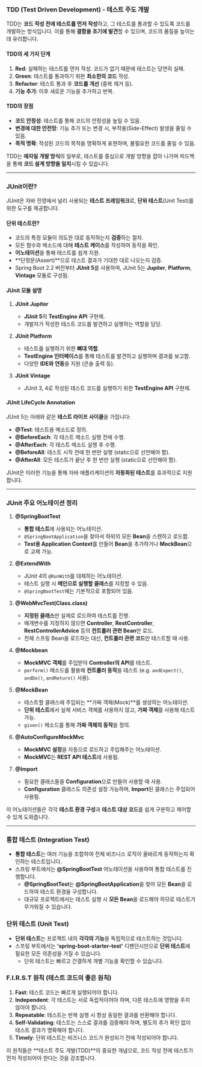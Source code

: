 ### TDD (Test Driven Development) - 테스트 주도 개발

TDD는 **코드 작성 전에 테스트를 먼저 작성**하고, 그 테스트를 통과할 수 있도록 코드를 개발하는 방식입니다. 이를 통해 **결함을 조기에 발견**할 수 있으며, 코드의 품질을 높이는 데 유리합니다.

#### **TDD의 세 가지 단계**
1. **Red**: 실패하는 테스트를 먼저 작성. 코드가 없기 때문에 테스트는 당연히 실패.
2. **Green**: 테스트를 통과하기 위한 **최소한의 코드** 작성.
3. **Refactor**: 테스트 통과 후 **코드를 개선** (중복 제거 등).
4. **기능 추가**: 이후 새로운 기능을 추가하고 반복.

#### **TDD의 장점**
- **코드 안정성**: 테스트를 통해 코드의 안정성을 높일 수 있음.
- **변경에 대한 안전망**: 기능 추가 또는 변경 시, 부작용(Side-Effect) 발생을 줄일 수 있음.
- **목적 명확**: 작성된 코드의 목적을 명확하게 표현하며, 불필요한 코드를 줄일 수 있음.

TDD는 **애자일 개발 방식**의 일부로, 테스트를 중심으로 개발 방향을 잡아 나가며 피드백을 통해 **코드 설계 방향을 일치**시킬 수 있습니다.

---

### JUnit이란?

JUnit은 자바 진영에서 널리 사용되는 **테스트 프레임워크**로, **단위 테스트**(Unit Test)를 위한 도구를 제공합니다.

#### **단위 테스트란?**
- 코드의 특정 모듈이 의도한 대로 동작하는지 **검증**하는 절차.
- 모든 함수와 메소드에 대해 **테스트 케이스**를 작성하여 동작을 확인.
- **어노테이션**을 통해 테스트를 쉽게 지원.
- **단정문(Assert)**으로 테스트 결과가 기대한 대로 나오는지 검증.
- Spring Boot 2.2 버전부터 **JUnit 5**를 사용하며, JUnit 5는 **Jupiter**, **Platform**, **Vintage** 모듈로 구성됨.

#### **JUnit 모듈 설명**

1. **JUnit Jupiter**
    - **JUnit 5**의 **TestEngine API** 구현체.
    - 개발자가 작성한 테스트 코드를 발견하고 실행하는 역할을 담당.

2. **JUnit Platform**
    - 테스트를 실행하기 위한 **뼈대 역할**.
    - **TestEngine 인터페이스**를 통해 테스트를 발견하고 실행하며 결과를 보고함.
    - 다양한 **IDE와 연동**을 지원 (콘솔 출력 등).

3. **JUnit Vintage**
    - JUnit 3, 4로 작성된 테스트 코드를 실행하기 위한 **TestEngine API** 구현체.

#### **JUnit LifeCycle Annotation**

JUnit 5는 아래와 같은 **테스트 라이프 사이클**을 가집니다:

- **@Test**: 테스트용 메소드로 정의.
- **@BeforeEach**: 각 테스트 메소드 실행 전에 수행.
- **@AfterEach**: 각 테스트 메소드 실행 후 수행.
- **@BeforeAll**: 테스트 시작 전에 한 번만 실행 (static으로 선언해야 함).
- **@AfterAll**: 모든 테스트가 끝난 후 한 번만 실행 (static으로 선언해야 함).

JUnit은 이러한 기능을 통해 자바 애플리케이션의 **자동화된 테스트**를 효과적으로 지원합니다.

---

### JUnit 주요 어노테이션 정리

1. **@SpringBootTest**
    - **통합 테스트**에 사용되는 어노테이션.
    - `@SpringBootApplication`을 찾아서 하위의 모든 **Bean**을 스캔하고 로드함.
    - **Test용 Application Context**를 만들어 **Bean**을 추가하거나 **MockBean**으로 교체 가능.

2. **@ExtendWith**
    - JUnit 4의 `@RunWith`를 대체하는 어노테이션.
    - 테스트 실행 시 **메인으로 실행할 클래스**를 지정할 수 있음.
    - `@SpringBootTest`에는 기본적으로 포함되어 있음.

3. **@WebMvcTest(Class.class)**
    - **지정된 클래스**만 실제로 로드하여 테스트를 진행.
    - 매개변수를 지정하지 않으면 **Controller**, **RestController**, **RestControllerAdvice** 등의 **컨트롤러 관련 Bean**만 로드.
    - 전체 스프링 Bean을 로드하는 대신, **컨트롤러 관련 코드**만 테스트할 때 사용.

4. **@Mockbean**
    - **MockMVC 객체**를 주입받아 **Controller의 API**를 테스트.
    - `perform()` 메소드를 활용해 **컨트롤러 동작**을 테스트 (e.g. `andExpect()`, `andDo()`, `andReturn()` 사용).

5. **@MockBean**
    - 테스트할 클래스에 주입되는 **가짜 객체(Mock)**를 생성하는 어노테이션.
    - **단위 테스트**에서 실제 서비스 객체를 사용하지 않고, **가짜 객체**를 사용해 테스트 가능.
    - `given()` 메소드를 통해 **가짜 객체의 동작**을 정의.

6. **@AutoConfigureMockMvc**
    - **MockMVC 설정**을 자동으로 로드하고 주입해주는 어노테이션.
    - **MockMVC**는 **REST API 테스트**에 사용됨.

7. **@Import**
    - 필요한 클래스들을 **Configuration**으로 만들어 사용할 때 사용.
    - **Configuration** 클래스도 의존성 설정 가능하며, **Import**된 클래스는 주입되어 사용됨.

이 어노테이션들은 각각 **테스트 환경 구성**과 **테스트 대상 코드**를 쉽게 구분하고 제어할 수 있게 도와줍니다.

---

### 통합 테스트 (Integration Test)

- **통합 테스트**는 여러 기능을 조합하여 전체 비즈니스 로직이 올바르게 동작하는지 확인하는 테스트입니다.
- 스프링 부트에서는 **@SpringBootTest** 어노테이션을 사용하여 통합 테스트를 진행합니다.
    - **@SpringBootTest**는 **@SpringBootApplication**을 찾아 모든 **Bean**을 로드하여 테스트 환경을 구성합니다.
    - 대규모 프로젝트에서는 테스트 실행 시 **모든 Bean**을 로드해야 하므로 테스트가 무거워질 수 있습니다.

### 단위 테스트 (Unit Test)

- **단위 테스트**는 프로젝트 내의 **각각의 기능**을 독립적으로 테스트하는 것입니다.
- 스프링 부트에서는 **'spring-boot-starter-test'** 디펜던시만으로 **단위 테스트**에 필요한 모든 의존성을 가질 수 있습니다.
    - 단위 테스트는 빠르고 간결하게 개별 기능을 확인할 수 있습니다.

### F.I.R.S.T 원칙 (테스트 코드의 좋은 원칙)

1. **Fast**: 테스트 코드는 빠르게 실행되어야 합니다.
2. **Independent**: 각 테스트는 서로 독립적이어야 하며, 다른 테스트에 영향을 주지 않아야 합니다.
3. **Repeatable**: 테스트는 반복 실행 시 항상 동일한 결과를 반환해야 합니다.
4. **Self-Validating**: 테스트는 스스로 결과를 검증해야 하며, 별도의 추가 확인 없이 테스트 결과가 명확해야 합니다.
5. **Timely**: 단위 테스트는 비즈니스 코드가 완성되기 전에 작성되어야 합니다.

이 원칙들은 **테스트 주도 개발(TDD)**의 중요한 개념으로, 코드 작성 전에 테스트가 먼저 작성되어야 한다는 것을 강조합니다.